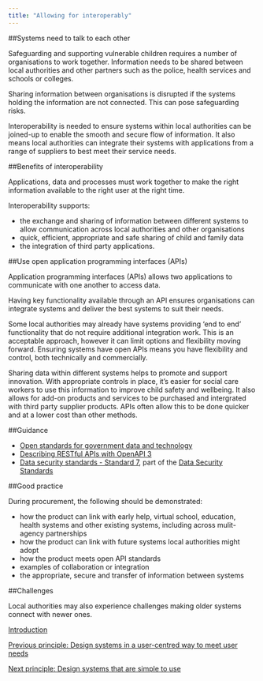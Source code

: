 ```yaml
---
title: "Allowing for interoperably"
---
```


##Systems need to talk to each other

Safeguarding and supporting vulnerable children requires a number of organisations to work together. Information needs to be shared between local authorities and other partners such as the police, health services and schools or colleges.

Sharing information between organisations is disrupted if the systems holding the information are not connected. This can pose safeguarding risks. 

Interoperability is needed to ensure systems within local authorities can be joined-up to enable the smooth and secure flow of information. It also means local authorities can integrate their systems with applications from a range of suppliers to best meet their service needs.

##Benefits of interoperability

Applications, data and processes must work together to make the right information available to the right user at the right time.

Interoperability supports:

* the exchange and sharing of information between different systems to allow communication across local authorities and other organisations
* quick, efficient, appropriate and safe sharing of child and family data
* the integration of third party applications.   

##Use open application programming interfaces (APIs)

Application programming interfaces (APIs) allows two applications to communicate with one another to access data.

Having key functionality available through an API ensures organisations can integrate systems and deliver the best systems to suit their needs. 

Some local authorities may already have systems providing ‘end to end’ functionality that do not require additional integration work. This is an acceptable approach, however it can limit options and flexibility moving forward. Ensuring systems have open APIs means you have flexibility and control, both technically and commercially.

Sharing data within different systems helps to promote and support innovation. With appropriate controls in place, it’s easier for social care workers to use this information to improve child safety and wellbeing. It also allows for add-on products and services to be purchased and intergrated with third party supplier products. APIs often allow this to be done quicker and at a lower cost than other methods.

##Guidance

* [Open standards for government data and technology](https://www.gov.uk/government/collections/open-standards-for-government-data-and-technology#recommended-open-standards)
* [Describing RESTful APIs with OpenAPI 3](https://www.gov.uk/government/publications/recommended-open-standards-for-government/describing-restful-apis-with-openapi-3)
* [Data security standards - Standard 7](https://www.dsptoolkit.nhs.uk/Help/Attachment/486), part of the [Data Security Standards](https://digital.nhs.uk/about-nhs-digital/our-work/nhs-digital-data-and-technology-standards/framework/beta---data-security-standards)

##Good practice

During procurement, the following should be demonstrated:

* how the product can link with early help, virtual school, education, health systems and other existing systems, including across mulit-agency partnerships 
* how the product can link with future systems local authorities might adopt
* how the product meets open API standards
* examples of collaboration or integration
* the appropriate, secure and transfer of information between systems

##Challenges

Local authorities may also experience challenges making older systems connect with newer ones. 

[Introduction](/index)

[Previous principle: Design systems in a user-centred way to meet user needs](/principle-1)

[Next principle: Design systems that are simple to use](/principle-3)
